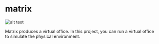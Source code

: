 # matrix

![alt text](https://circleci.com/gh/juliemar/matrix/tree/master.svg?style=svg)

Matrix produces a virtual office. In this project, you can run a virtual office to simulate the physical environment.
